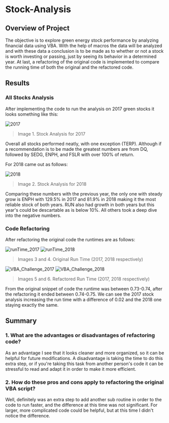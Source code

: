 # Stock-Analysis
## Overview of Project
  The objective is to explore green energy stock performance by analyzing financial data using VBA. With the help of macros the data will be analyzed and with these data a conclusion is to be made as to whether or not a stock is worth investing or passing, just by seeing its behavior in a determined year. At last, a refactoring of the original code is implemented to compare the running time of both the original and the refactored code.

## Results
### All Stocks Analysis
  After implementing the code to run the analysis on 2017 green stocks it looks something like this:
  
  ![2017](https://user-images.githubusercontent.com/83614893/149453094-5eea34da-8193-4d39-aa56-83f124e895b9.png)
>Image 1. Stock Analysis for 2017  


  Overall all stocks performed neatly, with one exception (TERP). Although if a recommendation is to be made the 
  greatest numbers are from DQ, followed by SEDG, ENPH, and FSLR with over 100% of return.
 
  
For 2018 came out as follows:

![2018](https://user-images.githubusercontent.com/83614893/149453106-4daa741a-34a8-4217-acd1-b1aaef2227a0.png)
>Image 2. Stock Analysis for 2018 


Comparing these numbers with the previous year, the only one with steady grow is ENPH with 129.5% in 2017 and 
81.9% in 2018 making it the most reliable stock of both years. RUN also had growth in both years but this 
year's could be descartable as is below 10%. All others took a deep dive into the negative numbers.



### Code Refactoring
After refactoring the original code the runtimes are as follows:

![runTime_2017](https://user-images.githubusercontent.com/83614893/149452742-69705604-caf2-4bdb-885a-8f910cebadd2.png)
![runTime_2018](https://user-images.githubusercontent.com/83614893/149452749-727071ec-979e-4068-8150-bac658c79c06.png)
>Images 3 and 4. Original Run Time (2017, 2018 respectively)

![VBA_Challenge_2017](https://user-images.githubusercontent.com/83614893/149452770-78c56835-6ef5-4f5c-8820-1aeeccdb3038.png)
![VBA_Challenge_2018](https://user-images.githubusercontent.com/83614893/149452777-235e0a6b-be38-44a3-94b3-5f82ec698781.png)
>Images 5 and 6. Refactored Run Time (2017, 2018 respectively)


From the original snippet of code the runtime was between 0.73-0.74, after the refactoring it ended between 
0.74-0.75. We can see the 2017 stock analysis increasing the run time with a difference of 0.02 and the 2018 
one staying exactly the same. 



## Summary
  ### 1. What are the advantages or disadvantages of refactoring code?
 
 As an advantage I see that it looks cleaner and more organized, so it can be helpful for future modifications. A disadvantage is taking the time to do this extra step, or if you're taking this task from another person's code it can be stressful to read and adapt it in order to make it more efficient.
 
 
  ### 2. How do these pros and cons apply to refactoring the original VBA script?
  Well, definitely was an extra step to add another sub routine in order to the code to run faster, and the difference at this time was not significant. For larger, more complicated code could be helpful, but at this time I didn't notice the difference.

